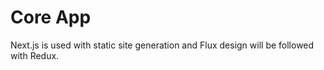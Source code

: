# Core App

Next.js is used with static site generation and Flux design will be followed with Redux.
